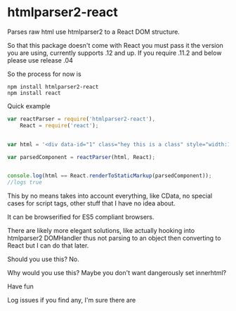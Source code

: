 htmlparser2-react
================

Parses raw html use htmlparser2 to a React DOM structure.

So that this package doesn't come with React you must pass it the version you are using, currently supports .12 and up.
If you require .11.2 and below please use release .04

So the process for now is
```
npm install htmlparser2-react
npm install react
```

Quick example
```javascript
var reactParser = require('htmlparser2-react'),
	React = require('react');


var html = '<div data-id="1" class="hey this is a class" style="width:100%;height: 100%;"><article id="this-article"><p>hey this is a paragraph</p><div><ul><li>1</li><li>2</li><li>3</li></ul></div></article></div>';

var parsedComponent = reactParser(html, React);


console.log(html == React.renderToStaticMarkup(parsedComponent));
//logs true
```


This by no means takes into account everything, like CData, no special cases for script tags, other stuff that I have no idea about.

It can be browserified for ES5 compliant browsers.

There are likely more elegant solutions, like actually hooking into htmlparser2 DOMHandler thus not parsing to an object then converting to React but I can do that later.


Should you use this? No.

Why would you use this? Maybe you don't want dangerously set innerhtml?

Have fun

Log issues if you find any, I'm sure there are